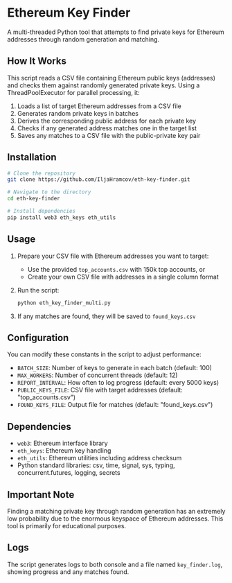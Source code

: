# Ethereum Key Finder

A multi-threaded Python tool that attempts to find private keys for Ethereum addresses through random generation and matching.

## How It Works

This script reads a CSV file containing Ethereum public keys (addresses) and checks them against randomly generated private keys. Using a ThreadPoolExecutor for parallel processing, it:

1. Loads a list of target Ethereum addresses from a CSV file
2. Generates random private keys in batches
3. Derives the corresponding public address for each private key
4. Checks if any generated address matches one in the target list
5. Saves any matches to a CSV file with the public-private key pair

## Installation

```bash
# Clone the repository
git clone https://github.com/IljaHramcov/eth-key-finder.git

# Navigate to the directory
cd eth-key-finder

# Install dependencies
pip install web3 eth_keys eth_utils
```

## Usage

1. Prepare your CSV file with Ethereum addresses you want to target:
   - Use the provided `top_accounts.csv` with 150k top accounts, or
   - Create your own CSV file with addresses in a single column format

2. Run the script:
   ```bash
   python eth_key_finder_multi.py
   ```

3. If any matches are found, they will be saved to `found_keys.csv`

## Configuration

You can modify these constants in the script to adjust performance:

- `BATCH_SIZE`: Number of keys to generate in each batch (default: 100)
- `MAX_WORKERS`: Number of concurrent threads (default: 12)
- `REPORT_INTERVAL`: How often to log progress (default: every 5000 keys)
- `PUBLIC_KEYS_FILE`: CSV file with target addresses (default: "top_accounts.csv")
- `FOUND_KEYS_FILE`: Output file for matches (default: "found_keys.csv")

## Dependencies

- `web3`: Ethereum interface library
- `eth_keys`: Ethereum key handling
- `eth_utils`: Ethereum utilities including address checksum
- Python standard libraries: csv, time, signal, sys, typing, concurrent.futures, logging, secrets

## Important Note

Finding a matching private key through random generation has an extremely low probability due to the enormous keyspace of Ethereum addresses. This tool is primarily for educational purposes.

## Logs

The script generates logs to both console and a file named `key_finder.log`, showing progress and any matches found.
